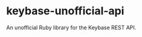 keybase-unofficial-api
======================

An unofficial Ruby library for the Keybase REST API.

